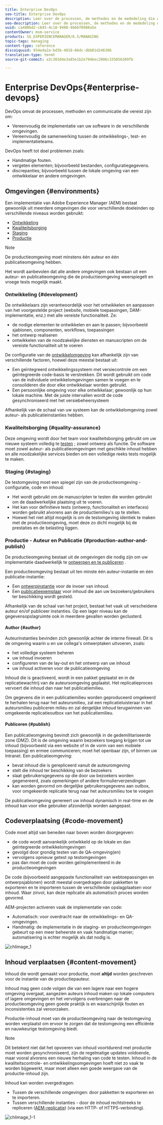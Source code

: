 ```yaml
---
title: Enterprise DevOps
seo-title: Enterprise DevOps
description: Leer over de processen, de methodes en de mededeling die worden vereist om plaatsing te verlichten en samenwerking te vereenvoudigen.
seo-description: Leer over de processen, de methodes en de mededeling die worden vereist om plaatsing te verlichten en samenwerking te vereenvoudigen.
uuid: ca4806d2-c845-4c18-9498-4b66f0980a5e
contentOwner: msm-service
products: SG_EXPERIENCEMANAGER/6.5/MANAGING
topic-tags: managing
content-type: reference
discoiquuid: 934eda2a-bd3b-4018-86dc-dbb01d246386
translation-type: tm+mt
source-git-commit: a3c303d4e3a85e1b2e794bec2006c335056309fb

---
```



# Enterprise DevOps{#enterprise-devops}

DevOps omvat de processen, methoden en communicatie die vereist zijn om:

* Vereenvoudig de implementatie van uw software in de verschillende omgevingen.
* Vereenvoudig de samenwerking tussen de ontwikkelings-, test- en implementatieteams.

DevOps heeft tot doel problemen zoals:

* Handmatige fouten.
* vergeten elementen; bijvoorbeeld bestanden, configuratiegegevens.
* discrepanties; bijvoorbeeld tussen de lokale omgeving van een ontwikkelaar en andere omgevingen.

## Omgevingen {#environments}

Een implementatie van Adobe Experience Manager (AEM) bestaat gewoonlijk uit meerdere omgevingen die voor verschillende doeleinden op verschillende niveaus worden gebruikt:

* [Ontwikkeling](#development)
* [Kwaliteitsborging](#quality-assurance)
* [Staging](#staging)
* [Productie](#production-author-and-publish)

>[!NOTE]
>
>De productieomgeving moet minstens één auteur en één publicatieomgeving hebben.
>
>Het wordt aanbevolen dat alle andere omgevingen ook bestaan uit een auteur- en publicatieomgeving die de productieomgeving weerspiegelt en vroege tests mogelijk maakt.

### Ontwikkeling {#development}

De ontwikkelaars zijn verantwoordelijk voor het ontwikkelen en aanpassen van het voorgestelde project (website, mobiele toepassingen, DAM-implementatie, enz.) met alle vereiste functionaliteit. Ze:

* de nodige elementen te ontwikkelen en aan te passen; bijvoorbeeld sjablonen, componenten, workflows, toepassingen
* het ontwerp realiseren
* ontwikkelen van de noodzakelijke diensten en manuscripten om de vereiste functionaliteit uit te voeren

De configuratie van de [ontwikkelomgeving](/help/sites-developing/best-practices.md) kan afhankelijk zijn van verschillende factoren, hoewel deze meestal bestaat uit:

* Een geïntegreerd ontwikkelingssysteem met versiecontrole om een geïntegreerde code-basis te verstrekken. Dit wordt gebruikt om code van de individuele ontwikkelomgevingen samen te voegen en te consolideren die door elke ontwikkelaar worden gebruikt.
* Een persoonlijke omgeving voor elke ontwikkelaar; gewoonlijk op hun lokale machine. Met de juiste intervallen wordt de code gesynchroniseerd met het versiebeheersysteem

Afhankelijk van de schaal van uw systeem kan de ontwikkelomgeving zowel auteur- als publicatieinstanties hebben.

### Kwaliteitsborging {#quality-assurance}

Deze omgeving wordt door het team voor kwaliteitsborging gebruikt om uw nieuwe systeem volledig te [testen](/help/sites-developing/test-plan.md) ; zowel ontwerp als functie. De software moet zowel auteur- als publicatieomgevingen met geschikte inhoud hebben en alle noodzakelijke services bieden om een volledige reeks tests mogelijk te maken.

### Staging {#staging}

De testomgeving moet een spiegel zijn van de productieomgeving - configuratie, code en inhoud:

* Het wordt gebruikt om de manuscripten te testen die worden gebruikt om de daadwerkelijke plaatsing uit te voeren.
* Het kan voor definitieve tests (ontwerp, functionaliteit en interfaces) worden gebruikt alvorens aan de productiemilieu&#39;s op te stellen.
* Hoewel het niet altijd mogelijk is om de testomgeving identiek te maken met de productieomgeving, moet deze zo dicht mogelijk bij de prestaties en de belasting liggen.

### Productie - Auteur en Publicatie {#production-author-and-publish}

De productieomgeving bestaat uit de omgevingen die nodig zijn om uw implementatie daadwerkelijk te [ontwerpen en te publiceren](/help/sites-authoring/author.md#concept-of-authoring-and-publishing) .

Een productieomgeving bestaat uit ten minste één auteur-instantie en één publicatie-instantie:

* Een [ontwerpinstantie](#author) voor de invoer van inhoud.
* Een [publicatieexemplaar](#publish) voor inhoud die aan uw bezoekers/gebruikers ter beschikking wordt gesteld.

Afhankelijk van de schaal van het project, bestaat het vaak uit verscheidene auteur en/of publiceer instanties. Op een lager niveau kan de gegevensopslagruimte ook in meerdere gevallen worden geclusterd.

#### Author {#author}

Auteurinstanties bevinden zich gewoonlijk achter de interne firewall. Dit is de omgeving waarin u en uw collega&#39;s ontwerptaken uitvoeren, zoals:

* het volledige systeem beheren
* uw inhoud invoeren
* configureren van de lay-out en het ontwerp van uw inhoud
* uw inhoud activeren voor de publicatieomgeving

Inhoud die is geactiveerd, wordt in een pakket geplaatst en in de replicatiewachtrij van de auteursomgeving geplaatst. Het replicatieproces vervoert die inhoud dan naar het publicatiemilieu.

Om gegevens die in een publicatiemilieu worden geproduceerd omgekeerd te herhalen terug naar het auteursmilieu, zal een replicatieluisteraar in het auteursmilieu publiceren milieu en zal dergelijke inhoud terugwinnen van omgekeerde replicatieoutbox van het publicatiemilieu.

#### Publiceren {#publish}

Een publicatieomgeving bevindt zich gewoonlijk in de gedemilitariseerde zone (DMZ). Dit is de omgeving waarin bezoekers toegang krijgen tot uw inhoud (bijvoorbeeld via een website of in de vorm van een mobiele toepassing) en ermee communiceren; moet het openbaar zijn, of binnen uw Intranet. Een publicatieomgeving:

* bevat inhoud die is gerepliceerd vanuit de auteuromgeving
* stelt die inhoud ter beschikking van de bezoekers
* slaat gebruikersgegevens op die door uw bezoekers worden gegenereerd, zoals opmerkingen of andere formulierverzendingen
* kan worden gevormd om dergelijke gebruikersgegevens aan outbox, voor omgekeerde replicatie terug naar het auteursmilieu toe te voegen

De publicatieomgeving genereert uw inhoud dynamisch in real-time en de inhoud kan voor elke gebruiker afzonderlijk worden aangepast.

## Codeverplaatsing {#code-movement}

Code moet altijd van beneden naar boven worden doorgegeven:

* de code wordt aanvankelijk ontwikkeld op de lokale en dan geïntegreerde ontwikkelomgevingen
* gevolgd door grondig testen van de QA-omgeving(en)
* vervolgens opnieuw getest op testomgevingen
* pas dan moet de code worden geïmplementeerd in de productieomgevingen

De code (bijvoorbeeld aangepaste functionaliteit van webtoepassingen en ontwerpsjablonen) wordt meestal overgedragen door pakketten te exporteren en te importeren tussen de verschillende opslagplaatsen voor inhoud. Waar zinvol, kan deze replicatie als automatisch proces worden gevormd.

AEM-projecten activeren vaak de implementatie van code:

* Automatisch: voor overdracht naar de ontwikkelings- en QA-omgevingen.
* Handmatig: de implementatie in de staging- en productieomgevingen gebeurt op een meer beheerste en vaak handmatige manier; automatisering is echter mogelijk als dat nodig is.

![chlimage_1](assets/chlimage_1.png)

## Inhoud verplaatsen {#content-movement}

Inhoud die wordt gemaakt voor productie, moet **altijd** worden geschreven voor de instantie van de productiepauteur.

Inhoud mag geen code volgen die van een lagere naar een hogere omgeving overgaat, aangezien auteurs inhoud maken op lokale computers of lagere omgevingen en het vervolgens overbrengen naar de productieomgeving geen goede praktijk is en waarschijnlijk fouten en inconsistenties zal veroorzaken.

Productie-inhoud moet van de productieomgeving naar de testomgeving worden verplaatst om ervoor te zorgen dat de testomgeving een efficiënte en nauwkeurige testomgeving biedt.

>[!NOTE]
>
>Dit betekent niet dat het opvoeren van inhoud voortdurend met productie moet worden gesynchroniseerd, zijn de regelmatige updates voldoende, maar vooral alvorens een nieuwe herhaling van code te testen. Inhoud in de kwaliteitscontrole- en ontwikkelingsomgevingen hoeft niet zo vaak te worden bijgewerkt, maar moet alleen een goede weergave van de productie-inhoud zijn.

Inhoud kan worden overgedragen:

* Tussen de verschillende omgevingen: door pakketten te exporteren en te importeren.
* Tussen verschillende instanties - door de inhoud rechtstreeks te repliceren ([AEM-replicatie](/help/sites-deploying/replication.md)) (via een HTTP- of HTTPS-verbinding).

![chlimage_1-1](assets/chlimage_1-1.png)